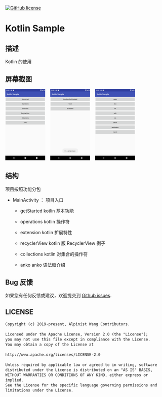[![GitHub license](https://img.shields.io/badge/license-Apache%20License%202.0-blue.svg?style=flat)](http://www.apache.org/licenses/LICENSE-2.0)

# Kotlin Sample

## 描述

Kotlin 的使用

## 屏幕截图

<img src="screenshots/main.png" width=25%><span>&nbsp;&nbsp;&nbsp;&nbsp;</span><img src="screenshots/getStarted.png" width=25%><span>&nbsp;&nbsp;&nbsp;&nbsp;</span><img src="screenshots/operations.png" width=25%>

## 结构

项目按照功能分包

* MainActivity ： 项目入口
    
    * getStarted kotlin 基本功能
    
    * operations kotlin 操作符
    
    * extension kotlin 扩展特性
    
    * recyclerView kotlin 版 RecyclerView 例子
    
    * collections kotlin 对集合的操作符
    
    * anko anko 语法糖介绍

## Bug 反馈

如果您有任何反馈或建议，欢迎提交到 [Github issues](https://github.com/OpenKotlin/KotlinSample/issues).

## LICENSE

    Copyright (c) 2019-present, Alpinist Wang Contributors.

    Licensed under the Apache License, Version 2.0 (the "License");
    you may not use this file except in compliance with the License.
    You may obtain a copy of the License at

    http://www.apache.org/licenses/LICENSE-2.0

    Unless required by applicable law or agreed to in writing, software
    distributed under the License is distributed on an "AS IS" BASIS,
    WITHOUT WARRANTIES OR CONDITIONS OF ANY KIND, either express or implied.
    See the License for the specific language governing permissions and
    limitations under the License.